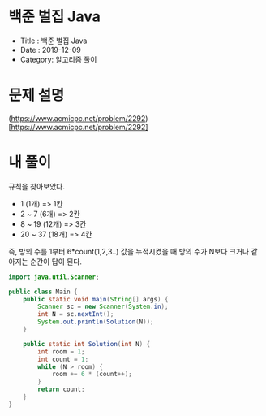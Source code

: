 # 백준 벌집 Java

- Title : 백준 벌집 Java
- Date : 2019-12-09
- Category: 알고리즘 풀이

# 문제 설명

(https://www.acmicpc.net/problem/2292)[https://www.acmicpc.net/problem/2292]

# 내 풀이

규칙을 찾아보았다.

- 1 (1개) => 1칸
- 2 ~ 7 (6개) => 2칸
- 8 ~ 19 (12개) => 3칸
- 20 ~ 37 (18개) => 4칸

즉, 방의 수를 1부터 6\*count(1,2,3..) 값을 누적시켰을 때 방의 수가 N보다 크거나 같아지는 순간이 답이 된다.

```java
import java.util.Scanner;

public class Main {
	public static void main(String[] args) {
		Scanner sc = new Scanner(System.in);
		int N = sc.nextInt();
		System.out.println(Solution(N));
	}

	public static int Solution(int N) {
		int room = 1;
		int count = 1;
		while (N > room) {
			room += 6 * (count++);
		}
		return count;
	}
}
```
